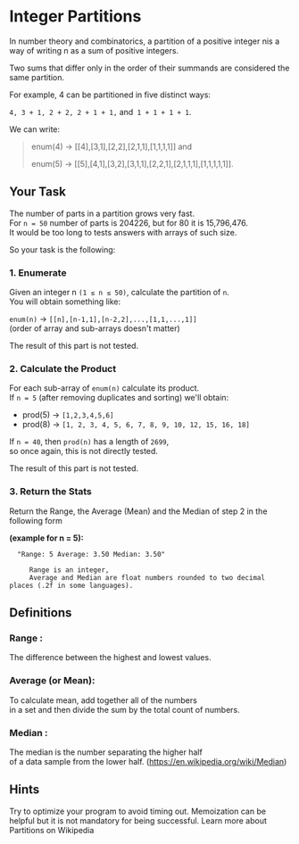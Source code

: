 # Integer Partitions
In number theory and combinatorics, a partition of a positive integer nis a way of writing n as a sum of positive integers.

Two sums that differ only in the order of their summands are considered the same partition.

For example, 4 can be partitioned in five distinct ways:

`4, 3 + 1, 2 + 2, 2 + 1 + 1,` and` 1 + 1 + 1 + 1`.

We can write:

> enum(4) -> [[4],[3,1],[2,2],[2,1,1],[1,1,1,1]] and
>   
> enum(5) -> [[5],[4,1],[3,2],[3,1,1],[2,2,1],[2,1,1,1],[1,1,1,1,1]].

## Your Task
The number of parts in a partition grows very fast.  
For `n = 50` number of parts is 204226, but for 80 it is 15,796,476.   
It would be too long to tests answers with arrays of such size.
 
So your task is the following:

### 1. Enumerate
Given an integer n `(1 ≤ n ≤ 50)`, calculate the partition of `n`.  
You will obtain something like:

   `enum(n)` -> `[[n],[n-1,1],[n-2,2],...,[1,1,...,1]]`  
(order of array and sub-arrays doesn't matter)

The result of this part is not tested.

### 2. Calculate the Product
   For each sub-array of `enum(n)` calculate its product.   
   If `n = 5` (after removing duplicates and sorting) we'll obtain:

   - prod(5) -> `[1,2,3,4,5,6]`
   - prod(8) -> `[1, 2, 3, 4, 5, 6, 7, 8, 9, 10, 12, 15, 16, 18]`    

   If `n = 40`, then `prod(n)` has a length of `2699`,   
   so once again, this is not directly tested.

   The result of this part is not tested.

### 3. Return the Stats
   Return the Range, the Average (Mean) and the Median of step 2 in the following form  

   **(example for n = 5):**

      "Range: 5 Average: 3.50 Median: 3.50"

         Range is an integer,   
         Average and Median are float numbers rounded to two decimal places (.2f in some languages).

## Definitions

### Range : 
The difference between the highest and lowest values.


### Average (or Mean):   
To calculate mean, add together all of the numbers  
in a set and then divide the sum by the total count of numbers.

### Median : 
The median is the number separating the higher half  
of a data sample from the lower half. (https://en.wikipedia.org/wiki/Median)

## Hints
Try to optimize your program to avoid timing out.
Memoization can be helpful but it is not mandatory for being successful.
Learn more about Partitions on Wikipedia
